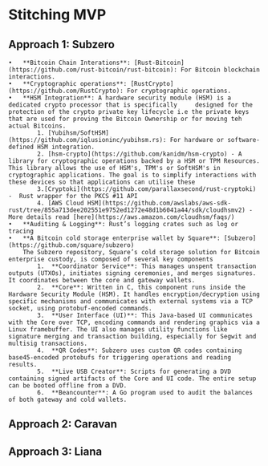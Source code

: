 # Stitching MVP

## Approach 1: Subzero
	•	**Bitcoin Chain Interations**: [Rust-Bitcoin](https://github.com/rust-bitcoin/rust-bitcoin): For Bitcoin blockchain interactions.
	•   **Cryptographic operations**: [RustCrypto](https://github.com/RustCrypto): For cryptographic operations.
	•   **HSM Integration**: A hardware security module (HSM) is a dedicated crypto processor that is specifically     designed for the protection of the crypto private key lifecycle i.e the private keys that are used for proving the Bitcoin Ownership or for moving teh actual Bitcoins. 
            1. [Yubihsm/SoftHSM](https://github.com/iqlusioninc/yubihsm.rs): For hardware or software-defined HSM integration.
            2. [hsm-crypto](https://github.com/kanidm/hsm-crypto) - A library for cryptographic operations backed by a HSM or TPM Resources. This library allows the use of HSM's, TPM's or SoftHSM's in cryptographic applications. The goal is to simplify interactions with these devices so that applications can utilise these
            3.[Cryptoki](https://github.com/parallaxsecond/rust-cryptoki) -  Rust wrapper for the PKCS #11 API
            4. [AWS Cloud HSM](https://github.com/awslabs/aws-sdk-rust/tree/855a713dee202551e9752ed1272e48d1b6041a44/sdk/cloudhsmv2) - More details read [here](https://aws.amazon.com/cloudhsm/faqs/)
    •   **Auditing & Logging**: Rust’s logging crates such as log or tracing
    •   **A Bitcoin cold storage enterprise wallet by Square**: [Subzero](https://github.com/square/subzero) 
        The Subzero repository, Square’s cold storage solution for Bitcoin enterprise custody, is composed of several key components
            1.	**Coordinator Service**: This manages unspent transaction outputs (UTXOs), initiates signing ceremonies, and merges signatures. It coordinates between the core and gateway wallets.
            2.	**Core**: Written in C, this component runs inside the Hardware Security Module (HSM). It handles encryption/decryption using specific mechanisms and communicates with external systems via a TCP socket, using protobuf-encoded commands.
            3.	**User Interface (UI)**: This Java-based UI communicates with the Core over TCP, encoding commands and rendering graphics via a Linux framebuffer. The UI also manages utility functions like signature merging and transaction building, especially for Segwit and multisig transactions.
            4.	**QR Codes**: Subzero uses custom QR codes containing base45-encoded protobufs for triggering operations and reading results.
            5.	**Live USB Creator**: Scripts for generating a DVD containing signed artifacts of the Core and UI code. The entire setup can be booted offline from a DVD.
            6.	**Beancounter**: A Go program used to audit the balances of both gateway and cold wallets.

## Approach 2: Caravan

## Approach 3: Liana